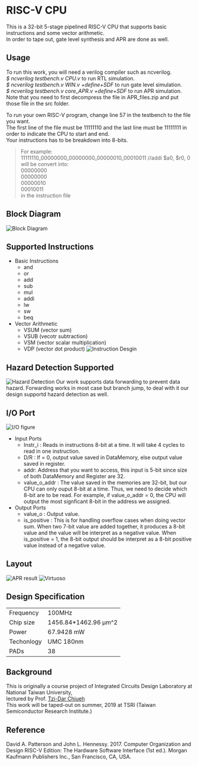 RISC-V CPU
==================
This is a 32-bit 5-stage pipelined RISC-V CPU that supports basic instructions and some vector arithmetic.  
In order to tape out, gate level synthesis and APR are done as well.

## Usage
To run this work, you will need a verilog compiler such as ncverilog.  
_$ ncverilog testbench.v CPU.v_ to run RTL simulation.  
_$ ncverilog testbench.v WIN.v +define+SDF_ to run gate level simulation.  
_$ ncverilog testbench.v core_APR.v +define+SDF_ to run APR simulation.  
Note that you need to first decompress the file in APR_files.zip and put those file in the src folder.

To run your own RISC-V program, change line 57 in the testbench to the file you want.  
The first line of the file must be 11111110 and the last line must be 11111111 in order to indicate the CPU to start and end.  
Your instructions has to be breakdown into 8-bits.  
>For example:  
>11111110_00000000_00000000_00000010_00010011 //addi $a0, $r0, 0  
>will be convert into:  
>00000000  
00000000  
00000010  
00010011  
in the instruction file
## Block Diagram
![Block Diagram](https://github.com/jasonlin316/RISC-V-CPU/blob/master/pic/block_diagram.png)

## Supported Instructions

* Basic Instructions
	* and 
	* or
	* add 
	* sub 
	* mul 
	* addi 
	* lw
	* sw
	* beq 
* Vector Arithmetic
	* VSUM (vector sum)
	* VSUB (vecotr subtraction)
	* VSM  (vector scalar multiplication)
	* VDP  (vector dot product)
![Instruction Desgin](https://github.com/jasonlin316/RISC-V-CPU/blob/master/pic/InstructionType.png)
  
 ## Hazard Detection Supported
 ![Hazard Detection](https://github.com/jasonlin316/RISC-V-CPU/blob/master/pic/HazardDetect.png)
 Our work supports data forwarding to prevent data hazard. Forwarding works in most case but branch jump, to deal with it our design supportd hazard detection as well.
  
  ## I/O Port
  ![I/O figure](https://github.com/jasonlin316/RISC-V-CPU/blob/master/pic/IO.png)
  
* Input Ports
	* Instr_i : Reads in instructions 8-bit at a time. It will take 4 cycles to read in one instruction.
	* D/R : If = 0, output value saved in DataMemory, else output value saved in register.
 	* addr: Address that you want to access, this input is 5-bit since size of both DataMemory and Register are 32.
 	* value_o_addr : The value saved in the memories are 32-bit, but our CPU can only ouput 8-bit at a time. Thus, we need to decide which 8-bit are to be read. For example, if value_o_addr = 0, the CPU will output the most signficant 8-bit in the address we assigned.
* Output Ports
	* value_o : Output value.
  	* is_positive : This is for handling overflow cases when doing vector sum.  When two 7-bit value are added together, it produces a 8-bit value and the value will be interpret as a negative value. When is_positive = 1, the 8-bit output should be interpret as a 8-bit positive value instead of a negative value.

## Layout
![APR result](https://github.com/jasonlin316/RISC-V-CPU/blob/master/pic/APR.png)
![Virtuoso](https://github.com/jasonlin316/RISC-V-CPU/blob/master/pic/layout.png)

## Design Specification

|      |     |
|-----------|---|
| Frequency | 100MHz  |
| Chip size |  1456.84*1462.96 µm^2  |
|  Power    |  67.9428 mW |
|  Techonlogy | UMC 180nm |
| PADs | 38 |

## Background
This is originally a course project of Integrated Circuits Design Laboratory at National Taiwan University,  
lectured by Prof. [Tzi-Dar Chiueh](http://www.ee.ntu.edu.tw/profile?id=33)  
This work will be taped-out on summer, 2019 at TSRI (Taiwan Semiconductor Research Institute.)

## Reference 
David A. Patterson and John L. Hennessy. 2017. Computer Organization and Design RISC-V Edition: The Hardware Software Interface (1st ed.). Morgan Kaufmann Publishers Inc., San Francisco, CA, USA.
